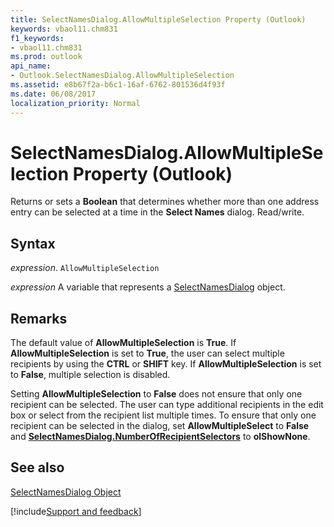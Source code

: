 ```yaml
---
title: SelectNamesDialog.AllowMultipleSelection Property (Outlook)
keywords: vbaol11.chm831
f1_keywords:
- vbaol11.chm831
ms.prod: outlook
api_name:
- Outlook.SelectNamesDialog.AllowMultipleSelection
ms.assetid: e8b67f2a-b6c1-16af-6762-801536d4f93f
ms.date: 06/08/2017
localization_priority: Normal
---
```



# SelectNamesDialog.AllowMultipleSelection Property (Outlook)

Returns or sets a  **Boolean** that determines whether more than one address entry can be selected at a time in the **Select Names** dialog. Read/write.


## Syntax

_expression_. `AllowMultipleSelection`

_expression_ A variable that represents a [SelectNamesDialog](./Outlook.SelectNamesDialog.md) object.


## Remarks

The default value of  **AllowMultipleSelection** is **True**. If  **AllowMultipleSelection** is set to **True**, the user can select multiple recipients by using the  **CTRL** or **SHIFT** key. If **AllowMultipleSelection** is set to **False**, multiple selection is disabled. 

Setting  **AllowMultipleSelection** to **False** does not ensure that only one recipient can be selected. The user can type additional recipients in the edit box or select from the recipient list multiple times. To ensure that only one recipient can be selected in the dialog, set **AllowMultipleSelect** to **False** and **[SelectNamesDialog.NumberOfRecipientSelectors](Outlook.SelectNamesDialog.NumberOfRecipientSelectors.md)** to **olShowNone**.


## See also


[SelectNamesDialog Object](Outlook.SelectNamesDialog.md)

[!include[Support and feedback](~/includes/feedback-boilerplate.md)]